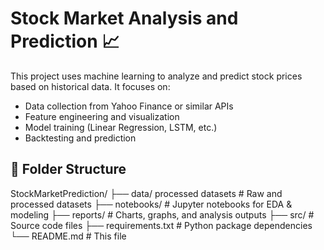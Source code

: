 # Stock Market Analysis and Prediction 📈

This project uses machine learning to analyze and predict stock prices based on historical data. It focuses on:
- Data collection from Yahoo Finance or similar APIs
- Feature engineering and visualization
- Model training (Linear Regression, LSTM, etc.)
- Backtesting and prediction

## 📁 Folder Structure
StockMarketPrediction/
├── data/ processed datasets              # Raw and processed datasets
├── notebooks/          # Jupyter notebooks for EDA & modeling
├── reports/            # Charts, graphs, and analysis outputs
├── src/                # Source code files
├── requirements.txt    # Python package dependencies
└── README.md           # This file
